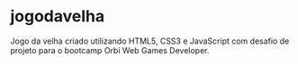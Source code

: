 # jogodavelha
Jogo da velha criado utilizando HTML5, CSS3 e JavaScript com desafio de projeto para o bootcamp Orbi Web Games Developer.
